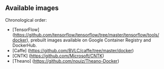 ## Available images

Chronological order:
* [TensorFlow] (https://github.com/tensorflow/tensorflow/tree/master/tensorflow/tools/docker), prebuilt images available on Google Container Registry and DockerHub.
* [Caffe] (https://github.com/BVLC/caffe/tree/master/docker)
* [CNTK] (https://github.com/Microsoft/CNTK)
* [Theano] (https://github.com/nouiz/Theano-Docker)